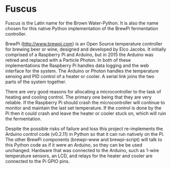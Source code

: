 # Fuscus

Fuscus is the Latin name for the Brown Water-Python.  It is also the name
chosen for this native Python implementation of the BrewPi fermentation
controller.

BrewPi (http://www.brewpi.com) is an Open Source temperature controller
for brewing beer or wine, designed and developed by Elco Jacobs.  It
initially comprised of a Raspberry Pi and Arduino, but in 2015 the Arduino
was retired and replaced with a Particle Photon.  In both of these
implementations the Raspberry Pi handles data logging and the web interface
for the system.  The Arduino or Photon handles the temperature sensing and
PID control of a heater or cooler.  A serial link joins the two parts of
the system together.

There are very good reasons for allocating a microcontroller to the
task of heating and cooling control.  The primary one being that they
are very reliable.  If the Raspberry Pi should crash the microcontroller
will continue to monitor and maintain the last set temperature.  If
the control is done by the Pi then it could crash and leave the heater
or cooler stuck on, which will ruin the fermentation.

Despite the possible risks of failure and loss this project re-implements
the Arduino control code (v0.2.11) in Python so that it can run natively on
the Pi.  The other BrewPi components (brewpi-www and brewpi-script) will
talk to this Python code as if it were an Arduino, so they can be be used
unchanged.  Hardware that was connected to the Arduino, such as 1-wire
temperature sensors, an LCD, and relays for the heater and cooler are
connected to the Pi GPIO pins.
